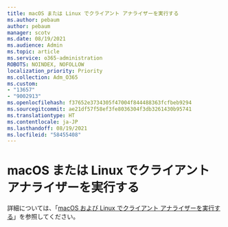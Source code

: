 ```yaml
---
title: macOS または Linux でクライアント アナライザーを実行する
ms.author: pebaum
author: pebaum
manager: scotv
ms.date: 08/19/2021
ms.audience: Admin
ms.topic: article
ms.service: o365-administration
ROBOTS: NOINDEX, NOFOLLOW
localization_priority: Priority
ms.collection: Adm_O365
ms.custom:
- "13657"
- "9002913"
ms.openlocfilehash: f37652e3734305f47004f844488363fcfbeb9294
ms.sourcegitcommit: ae21df57f58ef3fe8036304f3db3261430b95741
ms.translationtype: HT
ms.contentlocale: ja-JP
ms.lasthandoff: 08/19/2021
ms.locfileid: "58455408"
---
```

# <a name="run-the-client-analyzer-on-macos-and-linux"></a>macOS または Linux でクライアント アナライザーを実行する

詳細については、「[macOS および Linux でクライアント アナライザーを実行する](https://docs.microsoft.com/microsoft-365/security/defender-endpoint/run-analyzer-macos-linux)」を参照してください。